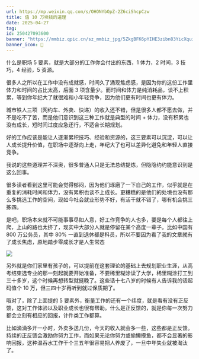 ```yaml
---
url: https://mp.weixin.qq.com/s/OHONYbOpZ-2Z6ciShcpCzw
title: 值 10 万块钱的道理
date: 2025-04-27
tag: 
id: 250427093600
banner: "https://mmbiz.qpic.cn/sz_mmbiz_jpg/5ZkgBFK6pYIHE3zibn83YicXquic5Z3donlwKqZialesyWozlicxR1K15Oia4YmsEKEHRd1apDHVuyDhs0wJtzrCTsKA/0?wx_fmt=jpeg"
banner_icon: 🔖
---
```

什么是职场 5 要素，就是大部分的工作你会付出的东西，1 体力，2 时间，3 技巧，4 经验，5 资源。

很多人之所以在工作中没有成就感，时间久了涌现焦虑感，是因为你的这份工作里体力和时间的占比太高，后面 3 项含量少。而时间和体力是纯消耗品，谈不上积累，等到你年纪大了就很难和小年轻竞争，因为他们更有时间也更有体力。

城市铁人三项（网约车、外卖、快递）的收入还不错，但是很多人都不愿去做，并不是吃不了苦，而是他们意识到这三种工作就是典型的时间 + 体力，没有积累也没有成长，短时间过度应急还行，不适合长期规划。

好的工作应该是能让人逐渐累积技巧、经验和资源的，这三要素可以沉淀，可以让人成长提升价值，在职场中逐渐向上走，年纪大了也可以差异化避免和年轻人直接竞争。

我说的这些道理并不深奥，很多普通人只是无法总结提炼，但隐隐约约能意识到是这么回事。

很多读者看到这里可能会觉得郁闷，因为他们琢磨了一下自己的工作，似乎就是在重复的消耗时间和体力，没有累积也谈不上成长。更糟糕的是他们的处境也没有那么多挑选工作的空间，现如今社会就业形势不好，有活干就不错了，哪有机会挑三拣四。

是吧，职场本来就不可能事事尽如人意，好工作竞争的人也多，要是每个人都往上爬，上山的路也太挤了，现实中大部分人就是停留在某个高度一辈子。比如中国有 800 万公务员，其中 80% 一直到退休都是科员，所以不要因为看了我的文章就有了成长焦虑，原地踏步零成长才是人生常态

![](https://res.wx.qq.com/t/wx_fed/we-emoji/res/assets/newemoji/2_05.png)

另外就是你们家里有孩子的，可以提前在这套理论的基础上去规划职业生涯，从高考结束选专业的那一刻起就要开始准备，不要稀里糊涂读了大学，稀里糊涂打工到三十多岁，这个时候再想转型就挺晚了。这些话十七八岁的时候有人告诉我的话起码值个 10 万，但三四十岁再听到就过保质期了。

哦对了，除了上面提的 5 要素外，衡量工作的还有一个纬度，就是看有没有正反馈，这对工作体验以及职业成长也很有帮助。什么是正反馈的，就是你每一次努力都会立刻有相应的回报，计件类工作都算。

比如滴滴多开一小时，外卖多送几份，今天的收入就会多一些，这些都是正反馈。持续的正反馈会激励你努力工作，而如果无论你努力或偷懒摸鱼，都不会显著的影响回报，这种温吞水工作干个三五年很容易把人养废了，一旦中年失业就被淘汰了。
